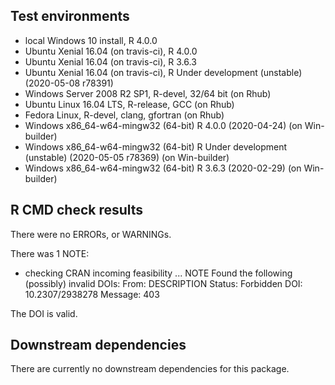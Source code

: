 ## Test environments
* local Windows 10 install, R 4.0.0
* Ubuntu Xenial 16.04 (on travis-ci), R 4.0.0
* Ubuntu Xenial 16.04 (on travis-ci), R 3.6.3
* Ubuntu Xenial 16.04 (on travis-ci), R Under development (unstable) (2020-05-08 r78391)
*	Windows Server 2008 R2 SP1, R-devel, 32/64 bit (on Rhub)
* Ubuntu Linux 16.04 LTS, R-release, GCC (on Rhub)
* Fedora Linux, R-devel, clang, gfortran (on Rhub)
* Windows x86_64-w64-mingw32 (64-bit) R 4.0.0 (2020-04-24) (on Win-builder)
* Windows x86_64-w64-mingw32 (64-bit) R Under development (unstable) (2020-05-05 r78369) (on Win-builder)
* Windows x86_64-w64-mingw32 (64-bit) R 3.6.3 (2020-02-29) (on Win-builder)

## R CMD check results
There were no ERRORs, or WARNINGs.

There was 1 NOTE:

* checking CRAN incoming feasibility ... NOTE
  Found the following (possibly) invalid DOIs:
      From: DESCRIPTION
      Status: Forbidden
    DOI: 10.2307/2938278
      Message: 403

The DOI is valid.



## Downstream dependencies

There are currently no downstream dependencies for this package.

